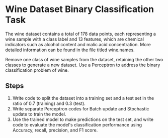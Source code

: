 # Wine Dataset Binary Classification Task

The wine dataset contains a total of 178 data points, each representing a wine sample with a class label and 13 features, which are chemical indicators such as alcohol content and malic acid concentration. More detailed information can be found in the file titled wine.names.

Remove one class of wine samples from the dataset, retaining the other two classes to generate a new dataset. Use a Perceptron to address the binary classification problem of wine.

## Steps

1. Write code to split the dataset into a training set and a test set in the ratio of 0.7 (training) and 0.3 (test).
2. Write separate Perceptron codes for Batch update and Stochastic update to train the model.
3. Use the trained model to make predictions on the test set, and write code to evaluate the model's classification performance using Accuracy, recall, precision, and F1 score.
